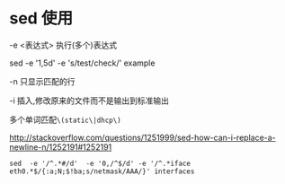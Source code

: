 # sed 使用

 -e <表达式> 执行(多个)表达式

sed -e '1,5d' -e 's/test/check/' example   

 -n 只显示匹配的行

 -i 插入,修改原来的文件而不是输出到标准输出

多个单词匹配`\(static\|dhcp\)`

http://stackoverflow.com/questions/1251999/sed-how-can-i-replace-a-newline-n/1252191#1252191

```
sed  -e '/^.*#/d'  -e '0,/^$/d' -e '/^.*iface eth0.*$/{:a;N;$!ba;s/netmask/AAA/}' interfaces
```